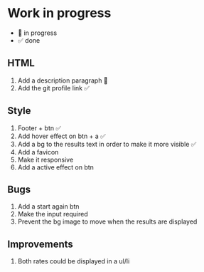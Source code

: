 # Work in progress

- 🚀  in progress
- ✅  done

## HTML  

1. Add a description paragraph 🚀  
2. Add the git profile link ✅  

## Style  

1. Footer + btn ✅  
2. Add hover effect on btn + a ✅  
3. Add a bg to the results text in order to make it more visible ✅  
4. Add a favicon  
5. Make it responsive  
6. Add a active effect on btn  

## Bugs  

1. Add a start again btn  
2. Make the input required  
3. Prevent the bg image to move when the results are displayed  

## Improvements  

1. Both rates could be displayed in a ul/li  
